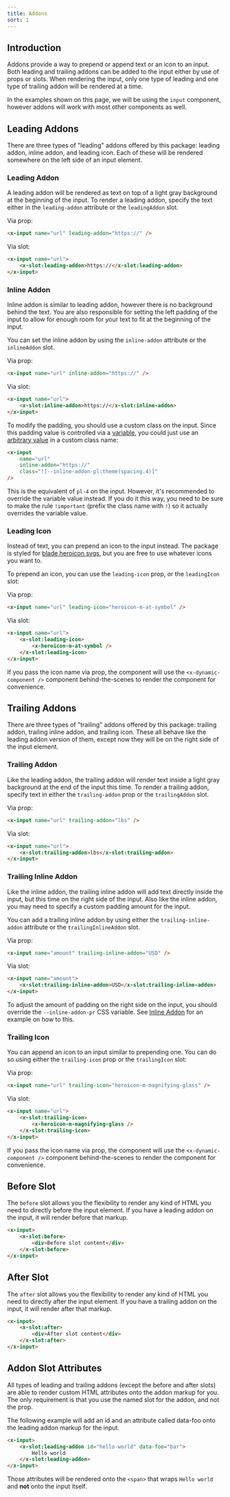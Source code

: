```yaml
---
title: Addons
sort: 1
---
```


## Introduction

Addons provide a way to prepend or append text or an icon to an input. Both leading and trailing addons can be added to the input either by use of props or slots.
When rendering the input, only one type of leading and one type of trailing addon will be rendered at a time.

In the examples shown on this page, we will be using the `input` component, however addons will work with most other components as well.

## Leading Addons

There are three types of "leading" addons offered by this package: leading addon, inline addon, and leading icon. Each of these will be rendered somewhere
on the left side of an input element.

### Leading Addon

A leading addon will be rendered as text on top of a light gray background at the beginning of the input. To render a leading
addon, specify the text either in the `leading-addon` attribute or the `leadingAddon` slot.

Via prop:

```html
<x-input name="url" leading-addon="https://" />
```

Via slot:

```html
<x-input name="url">
    <x-slot:leading-addon>https://</x-slot:leading-addon>
</x-input>
```

### Inline Addon

Inline addon is similar to leading addon, however there is no background behind the text. You are also responsible
for setting the left padding of the input to allow for enough room for your text to fit at the beginning of the
input.

You can set the inline addon by using the `inline-addon` attribute or the `inlineAddon` slot.

Via prop:

```html
<x-input name="url" inline-addon="https://" />
```

Via slot:

```html
<x-input name="url">
    <x-slot:inline-addon>https://</x-slot:inline-addon>
</x-input>
```

To modify the padding, you should use a custom class on the input. Since this padding value is controlled via a [variable](/docs/laravel-form-components/{version}/advanced-usage/customizing-css#user-content-variables),
you could just use an [arbitrary value](https://tailwindcss.com/docs/adding-custom-styles#using-arbitrary-values) in a custom class name:

```html
<x-input
    name="url"
    inline-addon="https://"
    class="![--inline-addon-pl:theme(spacing.4)]"
/>
```

This is the equivalent of `pl-4` on the input. However, it's recommended to override the variable value instead. If you do it this way, you need to be sure to make the rule
`!important` (prefix the class name with `!`) so it actually overrides the variable value.

### Leading Icon

Instead of text, you can prepend an icon to the input instead. The package is styled for
[blade heroicon svgs](https://github.com/blade-ui-kit/blade-heroicons), but you are free
to use whatever icons you want to.

To prepend an icon, you can use the `leading-icon` prop, or the `leadingIcon` slot:

Via prop:

```html
<x-input name="url" leading-icon="heroicon-m-at-symbol" />
```

Via slot:

```html
<x-input name="url">
    <x-slot:leading-icon>
        <x-heroicon-m-at-symbol />
    </x-slot:leading-icon>
</x-input>
```

If you pass the icon name via prop, the component will use the `<x-dynamic-component />` component behind-the-scenes to render the component for convenience.

## Trailing Addons

There are three types of "trailing" addons offered by this package: trailing addon, trailing inline addon, and trailing icon. These all behave like the leading addon version of them, except now they
will be on the right side of the input element.

### Trailing Addon

Like the leading addon, the trailing addon will render text inside a light gray background at the end of the input this time. To render a trailing addon,
specify text in either the `trailing-addon` prop or the `trailingAddon` slot.

Via prop:

```html
<x-input name="url" trailing-addon="lbs" />
```

Via slot:

```html
<x-input name="url">
    <x-slot:trailing-addon>lbs</x-slot:trailing-addon>
</x-input>
```

### Trailing Inline Addon

Like the inline addon, the trailing inline addon will add text directly inside the input, but this time on the right
side of the input. Also like the inline addon, you may need to specify a custom padding amount for the input.

You can add a trailing inline addon by using either the `trailing-inline-addon` attribute or the `trailingInlineAddon` slot.

Via prop:

```html
<x-input name="amount" trailing-inline-addon="USD" />
```

Via slot:

```html
<x-input name="amount">
    <x-slot:trailing-inline-addon>USD</x-slot:trailing-inline-addon>
</x-input>
```

To adjust the amount of padding on the right side on the input, you should override the `--inline-addon-pr` CSS variable. See [Inline Addon](#user-content-inline-addon)
for an example on how to this.

### Trailing Icon

You can append an icon to an input similar to prepending one. You can do so using either the `trailing-icon` prop or the `trailingIcon` slot:

Via prop:

```html
<x-input name="url" trailing-icon="heroicon-m-magnifying-glass" />
```

Via slot:

```html
<x-input name="url">
    <x-slot:trailing-icon>
        <x-heroicon-m-magnifying-glass />
    </x-slot:trailing-icon>
</x-input>
```

If you pass the icon name via prop, the component will use the `<x-dynamic-component />` component behind-the-scenes to render the component for convenience.

## Before Slot

The `before` slot allows you the flexibility to render any kind of HTML you need to directly before the input element. If you have a leading addon on the input, it will render before that markup.

```html
<x-input>
    <x-slot:before>
        <div>Before slot content</div>
    </x-slot:before>
</x-input>
```

## After Slot

The `after` slot allows you the flexibility to render any kind of HTML you need to directly after the input element. If you have a trailing addon on the input, it will render after that markup.

```html
<x-input>
    <x-slot:after>
        <div>After slot content</div>
    </x-slot:after>
</x-input>
```

## Addon Slot Attributes

All types of leading and trailing addons (except the before and after slots) are able to render custom HTML attributes onto the addon markup for you. The only
requirement is that you use the named slot for the addon, and not the prop.

The following example will add an id and an attribute called data-foo onto the leading addon markup for the input.

```html
<x-input>
    <x-slot:leading-addon id="hello-world" data-foo="bar">
        Hello world
    </x-slot:leading-addon>
</x-input>
```

Those attributes will be rendered onto the `<span>` that wraps `Hello world` and **not** onto the input itself.
